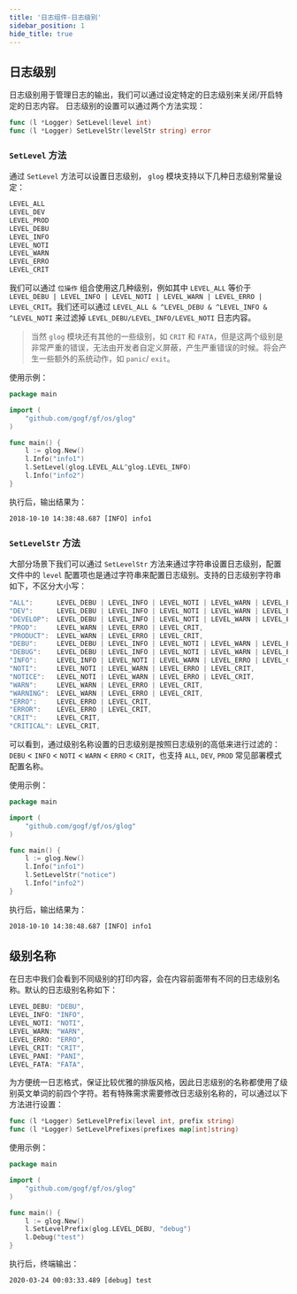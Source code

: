 ```yaml
---
title: '日志组件-日志级别'
sidebar_position: 1
hide_title: true
---
```


## 日志级别

日志级别用于管理日志的输出，我们可以通过设定特定的日志级别来关闭/开启特定的日志内容。 日志级别的设置可以通过两个方法实现：

```go
func (l *Logger) SetLevel(level int)
func (l *Logger) SetLevelStr(levelStr string) error

```

### `SetLevel` 方法

通过 `SetLevel` 方法可以设置日志级别， `glog` 模块支持以下几种日志级别常量设定：

```go
LEVEL_ALL
LEVEL_DEV
LEVEL_PROD
LEVEL_DEBU
LEVEL_INFO
LEVEL_NOTI
LEVEL_WARN
LEVEL_ERRO
LEVEL_CRIT

```

我们可以通过 `位操作` 组合使用这几种级别，例如其中 `LEVEL_ALL` 等价于 `LEVEL_DEBU | LEVEL_INFO | LEVEL_NOTI | LEVEL_WARN | LEVEL_ERRO | LEVEL_CRIT`。我们还可以通过 `LEVEL_ALL & ^LEVEL_DEBU & ^LEVEL_INFO & ^LEVEL_NOTI` 来过滤掉 `LEVEL_DEBU/LEVEL_INFO/LEVEL_NOTI` 日志内容。

> 当然 `glog` 模块还有其他的一些级别，如 `CRIT` 和 `FATA`，但是这两个级别是非常严重的错误，无法由开发者自定义屏蔽，产生严重错误的时候。将会产生一些额外的系统动作，如 `panic`/ `exit`。

使用示例：

```go
package main

import (
    "github.com/gogf/gf/os/glog"
)

func main() {
    l := glog.New()
    l.Info("info1")
    l.SetLevel(glog.LEVEL_ALL^glog.LEVEL_INFO)
    l.Info("info2")
}

```

执行后，输出结果为：

```html
2018-10-10 14:38:48.687 [INFO] info1

```

### `SetLevelStr` 方法

大部分场景下我们可以通过 `SetLevelStr` 方法来通过字符串设置日志级别，配置文件中的 `level` 配置项也是通过字符串来配置日志级别。支持的日志级别字符串如下，不区分大小写：

```go
"ALL":      LEVEL_DEBU | LEVEL_INFO | LEVEL_NOTI | LEVEL_WARN | LEVEL_ERRO | LEVEL_CRIT,
"DEV":      LEVEL_DEBU | LEVEL_INFO | LEVEL_NOTI | LEVEL_WARN | LEVEL_ERRO | LEVEL_CRIT,
"DEVELOP":  LEVEL_DEBU | LEVEL_INFO | LEVEL_NOTI | LEVEL_WARN | LEVEL_ERRO | LEVEL_CRIT,
"PROD":     LEVEL_WARN | LEVEL_ERRO | LEVEL_CRIT,
"PRODUCT":  LEVEL_WARN | LEVEL_ERRO | LEVEL_CRIT,
"DEBU":     LEVEL_DEBU | LEVEL_INFO | LEVEL_NOTI | LEVEL_WARN | LEVEL_ERRO | LEVEL_CRIT,
"DEBUG":    LEVEL_DEBU | LEVEL_INFO | LEVEL_NOTI | LEVEL_WARN | LEVEL_ERRO | LEVEL_CRIT,
"INFO":     LEVEL_INFO | LEVEL_NOTI | LEVEL_WARN | LEVEL_ERRO | LEVEL_CRIT,
"NOTI":     LEVEL_NOTI | LEVEL_WARN | LEVEL_ERRO | LEVEL_CRIT,
"NOTICE":   LEVEL_NOTI | LEVEL_WARN | LEVEL_ERRO | LEVEL_CRIT,
"WARN":     LEVEL_WARN | LEVEL_ERRO | LEVEL_CRIT,
"WARNING":  LEVEL_WARN | LEVEL_ERRO | LEVEL_CRIT,
"ERRO":     LEVEL_ERRO | LEVEL_CRIT,
"ERROR":    LEVEL_ERRO | LEVEL_CRIT,
"CRIT":     LEVEL_CRIT,
"CRITICAL": LEVEL_CRIT,

```

可以看到，通过级别名称设置的日志级别是按照日志级别的高低来进行过滤的： `DEBU` < `INFO` < `NOTI` < `WARN` < `ERRO` < `CRIT`，也支持 `ALL`, `DEV`, `PROD` 常见部署模式配置名称。

使用示例：

```go
package main

import (
    "github.com/gogf/gf/os/glog"
)

func main() {
    l := glog.New()
    l.Info("info1")
    l.SetLevelStr("notice")
    l.Info("info2")
}

```

执行后，输出结果为：

```html
2018-10-10 14:38:48.687 [INFO] info1

```

## 级别名称

在日志中我们会看到不同级别的打印内容，会在内容前面带有不同的日志级别名称。默认的日志级别名称如下：

```go
LEVEL_DEBU: "DEBU",
LEVEL_INFO: "INFO",
LEVEL_NOTI: "NOTI",
LEVEL_WARN: "WARN",
LEVEL_ERRO: "ERRO",
LEVEL_CRIT: "CRIT",
LEVEL_PANI: "PANI",
LEVEL_FATA: "FATA",

```

为方便统一日志格式，保证比较优雅的排版风格，因此日志级别的名称都使用了级别英文单词的前四个字符。若有特殊需求需要修改日志级别名称的，可以通过以下方法进行设置：

```go
func (l *Logger) SetLevelPrefix(level int, prefix string)
func (l *Logger) SetLevelPrefixes(prefixes map[int]string)

```

使用示例：

```go
package main

import (
	"github.com/gogf/gf/os/glog"
)

func main() {
	l := glog.New()
	l.SetLevelPrefix(glog.LEVEL_DEBU, "debug")
	l.Debug("test")
}

```

执行后，终端输出：

```undefined
2020-03-24 00:03:33.489 [debug] test

```